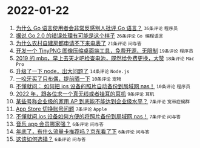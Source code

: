 # 2022-01-22

1. [为什么 Go 语言使用者会非常反感别人批评 Go 语言？](https://www.v2ex.com/t/829884) `36条评论` `程序员`
1. [据说 Go 2.0 的错误处理有可能是这个样子](https://www.v2ex.com/t/829865) `26条评论` `Go 编程语言`
1. [为什么农村自建房都申请不下来电表了](https://www.v2ex.com/t/829847) `21条评论` `问与答`
1. [开发一个 TinyPNG 图像压缩桌面端工具，免费开源，无限制](https://www.v2ex.com/t/829856) `19条评论` `程序员`
1. [2019 的 mbp，早上去天才吧检查电池，既然给免费更换，大赞](https://www.v2ex.com/t/829866) `18条评论` `Mac Pro`
1. [升级了一下 node，出大问题了](https://www.v2ex.com/t/829871) `14条评论` `Node.js`
1. [一咬牙买了只布偶，提前晒一下](https://www.v2ex.com/t/829893) `10条评论` `宠物`
1. [不懂就问： 如何把 ios 设备的照片自动备份到局域网 nas！](https://www.v2ex.com/t/829873) `10条评论` `程序员`
1. [2022 年，跟各位求一个真无线或者挂耳的耳机](https://www.v2ex.com/t/829851) `9条评论` `耳机`
1. [某些号称企业级的家用 AP 到底能不能达到企业级水平？](https://www.v2ex.com/t/829877) `7条评论` `宽带症候群`
1. [App Store 切换账号问题](https://www.v2ex.com/t/829876) `7条评论` `Apple`
1. [不懂就问 ios 设备如何方便的将照片备份到局域网 nas！](https://www.v2ex.com/t/829861) `7条评论` `问与答`
1. [音乐 app 会员哪家强？](https://www.v2ex.com/t/829880) `6条评论` `问与答`
1. [年底了，有什么流量卡推荐吗？京东看了下](https://www.v2ex.com/t/829868) `6条评论` `问与答`
1. [这该如何选择？](https://www.v2ex.com/t/829850) `6条评论` `问与答`
